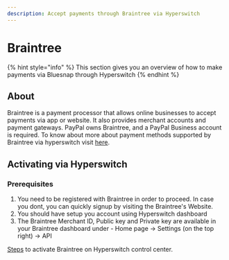 ```yaml
---
description: Accept payments through Braintree via Hyperswitch
---
```


# Braintree

{% hint style="info" %}
This section gives you an overview of how to make payments via Bluesnap through Hyperswitch
{% endhint %}

## About

Braintree is a payment processor that allows online businesses to accept payments via app or website. It also provides merchant accounts and payment gateways. PayPal owns Braintree, and a PayPal Business account is required. To know about more about payment methods supported by Braintree via hyperswitch visit [here](https://hyperswitch.io/pm-list).

## Activating via Hyperswitch

### Prerequisites

1. You need to be registered with Braintree in order to proceed. In case you dont, you can quickly signup by visiting the Braintree's Website.
2. You should have setup you account using Hyperswitch dashboard
3. The Braintree Merchant ID, Public key and Private key are available in your Braintree dashboard under - Home page -> Settings (on the top right) -> API

[Steps](https://app.gitbook.com/o/JKqEWJaaVJcFy28N5Z3d/s/kf7BGdsPkCw9nalhAIlE/\~/changes/388/hyperswitch-cloud/connectors/activate-connector-on-hyperswitch) to activate Braintree on Hyperswitch control center.


